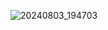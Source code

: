 ![20240803_194703](https://github.com/user-attachments/assets/26fb0e63-78de-4e29-b04c-e4baca652b5f)
